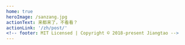 ```yaml
---
home: true
heroImage: /sanzang.jpg
actionText: 来都来了，不看看？
actionLink: '/zh/post/'
<!-- footer: MIT Licensed | Copyright © 2018-present Jiangtao -->
---
```

